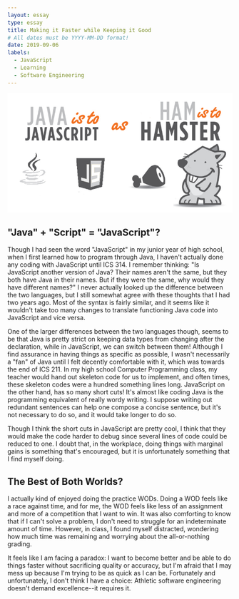 ```yaml
---
layout: essay
type: essay
title: Making it Faster while Keeping it Good
# All dates must be YYYY-MM-DD format!
date: 2019-09-06
labels:
  - JavaScript
  - Learning
  - Software Engineering
---
```



<img class="ui medium left floated image" src="../images/javascriptEssay.jpg">

## "Java" + "Script" = "JavaScript"?

Though I had seen the word "JavaScript" in my junior year of high school, when I first learned how to program through Java, I haven't actually done any coding with JavaScript until ICS 314. I remember thinking: "Is JavaScript another version of Java? Their names aren't the same, but they both have Java in their names. But if they were the same, why would they have different names?" I never actually looked up the difference between the two languages, but I still somewhat agree with these thoughts that I had two years ago. Most of the syntax is fairly similar, and it seems like it wouldn't take too many changes to translate functioning Java code into JavaScript and vice versa. 

One of the larger differences between the two languages though, seems to be that Java is pretty strict on keeping data types from changing after the declaration, while in JavaScript, we can switch between them! Although I find assurance in having things as specific as possible, I wasn't necessarily a "fan" of Java until I felt decently comfortable with it, which was towards the end of ICS 211. In my high school Computer Programming class, my teacher would hand out skeleton code for us to implement, and often times, these skeleton codes were a hundred something lines long. JavaScript on the other hand, has so many short cuts! It's almost like coding Java is the programming equivalent of really wordy writing. I suppose writing out redundant sentences can help one compose a concise sentence, but it's not necessary to do so, and it would take longer to do so.  

Though I think the short cuts in JavaScript are pretty cool, I think that they would make the code harder to debug since several lines of code could be reduced to one. I doubt that, in the workplace, doing things with marginal gains is something that's encouraged, but it is unfortunately something that I find myself doing. 

## The Best of Both Worlds? 

I actually kind of enjoyed doing the practice WODs. Doing a WOD feels like a race against time, and for me, the WOD feels like less of an assignment and more of a competition that I want to win. It was also comforting to know that if I can't solve a problem, I don't need to struggle for an indeterminate amount of time. However, in class, I found myself distracted, wondering how much time was remaining and worrying about the all-or-nothing grading. 

It feels like I am facing a paradox: I want to become better and be able to do things faster without sacrificing quality or accuracy, but I'm afraid that I may mess up because I'm trying to be as quick as I can be. Fortunately and unfortunately, I don't think I have a choice: Athletic software engineering doesn't demand excellence--it requires it. 
